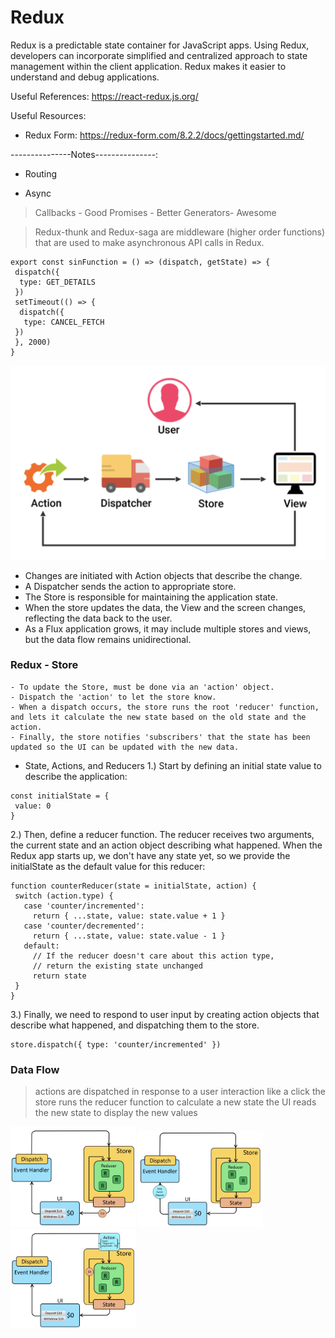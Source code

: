 # Redux

Redux is a predictable state container for JavaScript apps.
Using Redux, developers can incorporate simplified and centralized approach to state management within the client application. Redux makes it easier to understand and debug applications.

Useful References: https://react-redux.js.org/

Useful Resources:

- Redux Form: https://redux-form.com/8.2.2/docs/gettingstarted.md/

---------------Notes---------------:
- Routing

- Async
> Callbacks - Good
> Promises  - Better
> Generators- Awesome

> Redux-thunk and Redux-saga are middleware (higher order functions) that are used to make asynchronous API calls in Redux.
```
export const sinFunction = () => (dispatch, getState) => {
 dispatch({
  type: GET_DETAILS
 })
 setTimeout(() => {
  dispatch({
   type: CANCEL_FETCH
 })
 }, 2000)
}
```
<img src="images/workflow.png" width="600"/>

- Changes are initiated with Action objects that describe the change.
- A Dispatcher sends the action to appropriate store.
- The Store is responsible for maintaining the application state.
- When the store updates the data, the View and the screen changes, reflecting the data back to the user.
- As a Flux application grows, it may include multiple stores and views, but the data flow remains unidirectional.

### Redux - Store
```
- To update the Store, must be done via an 'action' object.
- Dispatch the 'action' to let the store know.
- When a dispatch occurs, the store runs the root 'reducer' function, and lets it calculate the new state based on the old state and the action.
- Finally, the store notifies 'subscribers' that the state has been updated so the UI can be updated with the new data.
```

- State, Actions, and Reducers
 1.) Start by defining an initial state value to describe the application:
 ```
 const initialState = {
  value: 0
}
 ```
 2.) Then, define a reducer function. The reducer receives two arguments, the current state and an action object describing what happened. When the Redux app starts up, we don't have any state yet, so we provide the initialState as the default value for this reducer:
 ```
 function counterReducer(state = initialState, action) {
  switch (action.type) {
    case 'counter/incremented':
      return { ...state, value: state.value + 1 }
    case 'counter/decremented':
      return { ...state, value: state.value - 1 }
    default:
      // If the reducer doesn't care about this action type,
      // return the existing state unchanged
      return state
  }
}
 ```
 3.) Finally, we need to respond to user input by creating action objects that describe what happened, and dispatching them to the store.
 ```
 store.dispatch({ type: 'counter/incremented' })
 ```

### Data Flow

> actions are dispatched in response to a user interaction like a click
> the store runs the reducer function to calculate a new state
> the UI reads the new state to display the new values

<img src="images/dataflow1.png" width="200"/> <img src="images/dataflow2.png" width="200"/> <img src="images/dataflow3.png" width="200"/>









